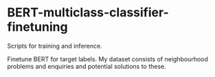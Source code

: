 # BERT-multiclass-classifier-finetuning

Scripts for training and inference. 

Finetune BERT for target labels. My dataset consists of neighbourhood problems and enquiries and potential solutions to these. 
